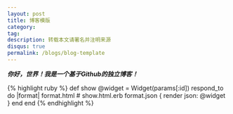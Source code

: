 ```yaml
---
layout: post
title: 博客模版
category:
tag:
description: 转载本文请署名并注明来源
disqus: true
permalink: /blogs/blog-template
---
```

***你好，世界！我是一个基于Github的独立博客！***

{% highlight ruby %}
def show
  @widget = Widget(params[:id])
  respond_to do |format|
    format.html # show.html.erb
    format.json { render json: @widget }
  end
end
{% endhighlight %}
